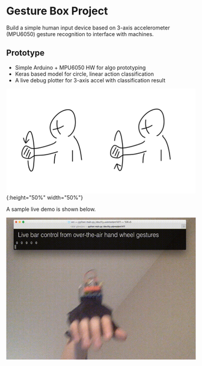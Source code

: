 # Gesture Box Project

Build a simple human input device based on 3-axis accelerometer (MPU6050) gesture recognition to interface with machines.

## Prototype

- Simple Arduino + MPU6050 HW for algo prototyping
- Keras based model for circle, linear action classification
- A live debug plotter for 3-axis accel with classification result

![Sample](photo.png){:height="50%" width="50%"}

A sample live demo is shown below.

![](ref/output.gif)
